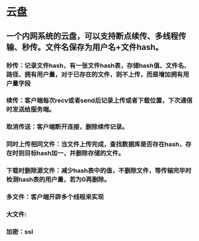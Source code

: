 # **云盘**
## 一个内网系统的云盘，可以支持断点续传、多线程传输、秒传。文件名保存为用户名+文件hash。
### 秒传：记录文件hash，有一张文件hash表，存储hash值、文件名、路径、拥有用户量，对于已存在的文件，则不上传，而是增加拥有用户量字段
### 续传：客户端每次recv或者send后记录上传或者下载位置，下次通信时发送给服务端。
### 取消传送：客户端断开连接，删除续传记录。
### 同时上传相同文件：当文件上传完成，查找数据库是否存在hash，存在时则目标hash加一，并删除存储的文件。
### 下载时删除源文件：减少hash表中的值，不删除文件，等传输完毕时检测hash表的用户量，若为0再删除。
### 多文件：客户端开辟多个线程来实现
### 大文件:
### 加密：ssl
